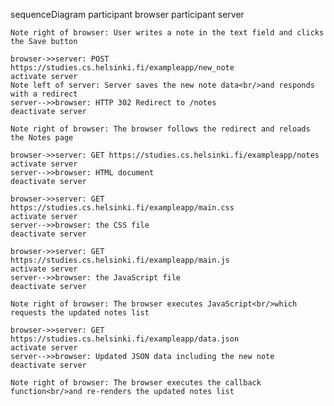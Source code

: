 sequenceDiagram
    participant browser
    participant server

    Note right of browser: User writes a note in the text field and clicks the Save button

    browser->>server: POST https://studies.cs.helsinki.fi/exampleapp/new_note
    activate server
    Note left of server: Server saves the new note data<br/>and responds with a redirect
    server-->>browser: HTTP 302 Redirect to /notes
    deactivate server

    Note right of browser: The browser follows the redirect and reloads the Notes page

    browser->>server: GET https://studies.cs.helsinki.fi/exampleapp/notes
    activate server
    server-->>browser: HTML document
    deactivate server

    browser->>server: GET https://studies.cs.helsinki.fi/exampleapp/main.css
    activate server
    server-->>browser: the CSS file
    deactivate server

    browser->>server: GET https://studies.cs.helsinki.fi/exampleapp/main.js
    activate server
    server-->>browser: the JavaScript file
    deactivate server

    Note right of browser: The browser executes JavaScript<br/>which requests the updated notes list

    browser->>server: GET https://studies.cs.helsinki.fi/exampleapp/data.json
    activate server
    server-->>browser: Updated JSON data including the new note
    deactivate server

    Note right of browser: The browser executes the callback function<br/>and re-renders the updated notes list

